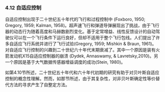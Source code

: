 ### 4.12 自适应控制

自适应控制出现于二十世纪五十年代的飞行和过程控制中 (Foxboro, 1950; Gregory, 1959; Kalman, 1958)。超声速飞行和弹道导弹展现出了挑战，由于飞行器的动态行为随着高度和马赫数剧烈变化。基于定常增益、线性反馈设计的自动驾驶仪可以在一个飞行条件下运行良好，但却不适用于整个飞行包线。人们提出了许多自适应飞行系统并进行了飞行试验(Gregory, 1959; Mishkin & Braun, 1961)。对自适应飞行控制的兴趣到二十世纪六十年代末期衰减了。其中一个原因是装有火箭发动机X15自适应控制器的崩溃 (Dydek, Annaswamy, & Lavretsky,2010)。另一个原因是基于大气数据传感器增益调度的成功(Stein, 1980)。

如第4.10节所述，二十世纪五十年代和六十年代初期的研究有助于对贝叶斯自适应控制的概念性理解。然而，如那节所述，由于其复杂性，对非贝叶斯确定性等价替代方法的寻求产生了自整定方法。

